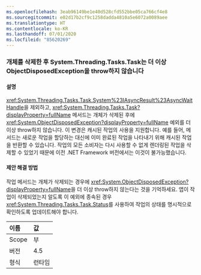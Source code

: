 ```yaml
---
ms.openlocfilehash: 3eab96149be1e40d528cfd552bbe05ca766cf4e8
ms.sourcegitcommit: e02d17b2cf9c1258dadda4810a5e6072a0089aee
ms.translationtype: HT
ms.contentlocale: ko-KR
ms.lasthandoff: 07/01/2020
ms.locfileid: "85620269"
---
```

### <a name="systemthreadingtaskstask-no-longer-throw-objectdisposedexception-after-object-is-disposed"></a>개체를 삭제한 후 System.Threading.Tasks.Task는 더 이상 ObjectDisposedException을 throw하지 않습니다

#### <a name="details"></a>설명

<xref:System.Threading.Tasks.Task.System%23IAsyncResult%23AsyncWaitHandle>을 제외하고, <xref:System.Threading.Tasks.Task?displayProperty=fullName> 메서드는 개체가 삭제된 후에 <xref:System.ObjectDisposedException?displayProperty=fullName> 예외를 더 이상 throw하지 않습니다. 이 변경은 캐시된 작업의 사용을 지원합니다. 예를 들어, 메서드는 새로운 작업을 할당하는 대신에 이미 완료된 작업을 나타내기 위해 캐시된 작업을 반환할 수 있습니다. 작업의 모든 소비자는 다시 사용할 수 없게 렌더링된 작업을 삭제할 수 있었기 때문에 이전 .NET Framework 버전에서는 이것이 불가능했습니다.

#### <a name="suggestion"></a>제안 해결 방법

작업 메서드는 개체가 삭제되는 경우에 <xref:System.ObjectDisposedException?displayProperty=fullName>을 더 이상 throw하지 않는다는 것을 기억하세요. 앱이 작업이 삭제되었는지 알도록 이 예외에 종속된 경우 <xref:System.Threading.Tasks.Task.Status>를 사용하여 작업의 상태를 명시적으로 확인하도록 업데이트해야 합니다.

| 이름    | 값       |
|:--------|:------------|
| Scope   |부|
|버전|4.5|
|형식|런타임|
